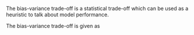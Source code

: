 The bias-variance trade-off is a statistical trade-off which can be used as a heuristic to talk about model performance.

The bias-variance trade-off is given as

$$
$$
